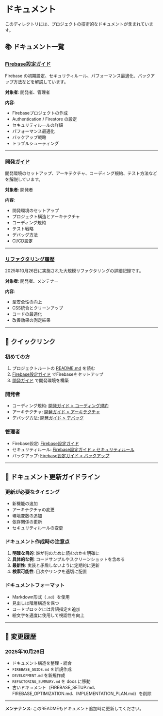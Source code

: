 # ドキュメント

このディレクトリには、プロジェクトの技術的なドキュメントが含まれています。

## 📚 ドキュメント一覧

### [Firebase設定ガイド](./FIREBASE_GUIDE.md)
Firebase の初期設定、セキュリティルール、パフォーマンス最適化、バックアップ方法などを解説しています。

**対象者**: 開発者、管理者

**内容**:
- Firebaseプロジェクトの作成
- Authentication / Firestore の設定
- セキュリティルールの詳細
- パフォーマンス最適化
- バックアップ戦略
- トラブルシューティング

---

### [開発ガイド](./DEVELOPMENT.md)
開発環境のセットアップ、アーキテクチャ、コーディング規約、テスト方法などを解説しています。

**対象者**: 開発者

**内容**:
- 開発環境のセットアップ
- プロジェクト構造とアーキテクチャ
- コーディング規約
- テスト戦略
- デバッグ方法
- CI/CD設定

---

### [リファクタリング履歴](./REFACTORING_SUMMARY.md)
2025年10月26日に実施された大規模リファクタリングの詳細記録です。

**対象者**: 開発者、メンテナー

**内容**:
- 型安全性の向上
- CSS統合とクリーンアップ
- コードの最適化
- 改善効果の測定結果

---

## 🎯 クイックリンク

### 初めての方
1. プロジェクトルートの [README.md](../README.md) を読む
2. [Firebase設定ガイド](./FIREBASE_GUIDE.md) でFirebaseをセットアップ
3. [開発ガイド](./DEVELOPMENT.md) で開発環境を構築

### 開発者
- コーディング規約: [開発ガイド > コーディング規約](./DEVELOPMENT.md#コーディング規約)
- アーキテクチャ: [開発ガイド > アーキテクチャ](./DEVELOPMENT.md#アーキテクチャ)
- デバッグ方法: [開発ガイド > デバッグ](./DEVELOPMENT.md#デバッグ)

### 管理者
- Firebase設定: [Firebase設定ガイド](./FIREBASE_GUIDE.md)
- セキュリティルール: [Firebase設定ガイド > セキュリティルール](./FIREBASE_GUIDE.md#セキュリティルール)
- バックアップ: [Firebase設定ガイド > バックアップ](./FIREBASE_GUIDE.md#バックアップ)

---

## 📝 ドキュメント更新ガイドライン

### 更新が必要なタイミング
- 新機能の追加
- アーキテクチャの変更
- 環境変数の追加
- 依存関係の更新
- セキュリティルールの変更

### ドキュメント作成時の注意点
1. **明確な目的**: 誰が何のために読むのかを明確に
2. **具体的な例**: コードサンプルやスクリーンショットを含める
3. **最新性**: 実装と矛盾しないように定期的に更新
4. **検索可能性**: 目次やリンクを適切に配置

### ドキュメントフォーマット
- Markdown形式（`.md`）を使用
- 見出しは階層構造を保つ
- コードブロックには言語指定を追加
- 絵文字を適度に使用して視認性を向上

---

## 🔄 変更履歴

### 2025年10月26日
- ドキュメント構造を整理・統合
- `FIREBASE_GUIDE.md` を新規作成
- `DEVELOPMENT.md` を新規作成
- `REFACTORING_SUMMARY.md` を docs に移動
- 古いドキュメント（FIREBASE_SETUP.md、FIREBASE_OPTIMIZATION.md、IMPLEMENTATION_PLAN.md）を削除

---

**メンテナンス**: このREADMEもドキュメント追加時に更新してください。
